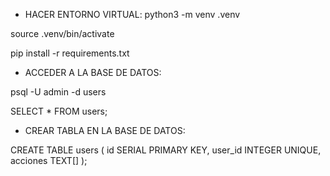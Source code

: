 - HACER ENTORNO VIRTUAL:
python3 -m venv .venv

source .venv/bin/activate

pip install -r requirements.txt



- ACCEDER A LA BASE DE DATOS:

psql -U admin -d users

SELECT * FROM users;



- CREAR TABLA EN LA BASE DE DATOS:

CREATE TABLE users (
    id SERIAL PRIMARY KEY,
    user_id INTEGER UNIQUE,
    acciones TEXT[]
);
